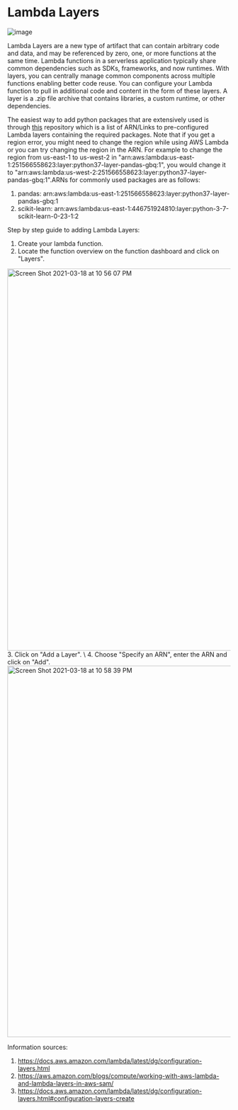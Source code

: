 # Lambda Layers

![image](https://user-images.githubusercontent.com/55956808/111727794-96d53280-8839-11eb-9a6e-02b2d58bc9a7.png)

Lambda Layers are a new type of artifact that can contain arbitrary code and data, and may be referenced by zero, one, or more functions at the same time. Lambda functions in a serverless application typically share common dependencies such as SDKs, frameworks, and now runtimes. With layers, you can centrally manage common components across multiple functions enabling better code reuse. You can configure your Lambda function to pull in additional code and content in the form of these layers. A layer is a .zip file archive that contains libraries, a custom runtime, or other dependencies. 

The easiest way to add python packages that are extensively used is through [this](https://github.com/mthenw/awesome-layers) repository which is a list of ARN/Links to pre-configured Lambda layers containing the required packages. Note that if you get a region error, you might need to change the region while using AWS Lambda or you can try changing the region in the ARN. For example to change the region from us-east-1 to us-west-2 in "arn:aws:lambda:us-east-1:251566558623:layer:python37-layer-pandas-gbq:1", you would change it to "arn:aws:lambda:us-west-2:251566558623:layer:python37-layer-pandas-gbq:1".ARNs for commonly used packages are as follows:
1. pandas: arn:aws:lambda:us-east-1:251566558623:layer:python37-layer-pandas-gbq:1
2. scikit-learn: arn:aws:lambda:us-east-1:446751924810:layer:python-3-7-scikit-learn-0-23-1:2


Step by step guide to adding Lambda Layers:
1. Create your lambda function.
2. Locate the function overview on the function dashboard and click on "Layers".
<img width="863" alt="Screen Shot 2021-03-18 at 10 56 07 PM" src="https://user-images.githubusercontent.com/55956808/111729511-3e079900-883d-11eb-830a-00cd5f9acd1e.png">
3. Click on "Add a Layer". \
4. Choose "Specify an ARN", enter the ARN and click on "Add".
<img width="839" alt="Screen Shot 2021-03-18 at 10 58 39 PM" src="https://user-images.githubusercontent.com/55956808/111729632-7c04bd00-883d-11eb-8a91-33c3491a51af.png">

Information sources:
1. https://docs.aws.amazon.com/lambda/latest/dg/configuration-layers.html
2. https://aws.amazon.com/blogs/compute/working-with-aws-lambda-and-lambda-layers-in-aws-sam/
3. https://docs.aws.amazon.com/lambda/latest/dg/configuration-layers.html#configuration-layers-create
